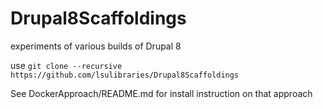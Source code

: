 # Drupal8Scaffoldings
experiments of various builds of Drupal 8

use `git clone --recursive https://github.com/lsulibraries/Drupal8Scaffoldings`

See DockerApproach/README.md for install instruction on that approach
